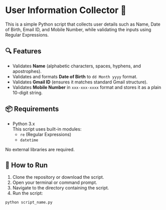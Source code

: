 # User Information Collector 📝

This is a simple Python script that collects user details such as Name, Date of Birth, Email ID, and Mobile Number, while validating the inputs using Regular Expressions.

## 🔍 Features

- Validates **Name** (alphabetic characters, spaces, hyphens, and apostrophes).
- Validates and formats **Date of Birth** to `dd Month yyyy` format.
- Validates **Gmail ID** (ensures it matches standard Gmail structure).
- Validates **Mobile Number** in `xxx-xxx-xxxx` format and stores it as a plain 10-digit string.

## 📦 Requirements

- Python 3.x  
  This script uses built-in modules:
  - `re` (Regular Expressions)
  - `datetime`

No external libraries are required.

## 🚀 How to Run

1. Clone the repository or download the script.
2. Open your terminal or command prompt.
3. Navigate to the directory containing the script.
4. Run the script:

```bash
python script_name.py
